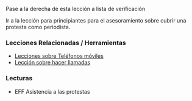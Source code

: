 [Title]: # (¿Y ahora qué?)
[Difficulty]: # (Avanzado)
[Order]: # (0)

Pase a la derecha de esta lección a lista de verificación

Ir a la lección para principiantes para el asesoramiento sobre cubrir una protesta como periodista.

### Lecciones Relacionadas / Herramientas

*   [Lecciones sobre Teléfonos móviles](umbrella://lesson/mobile-phones)
*   [Lección sobre hacer llamadas](umbrella://lesson/making-a-call)

### Lecturas

*   EFF Asistencia a las protestas
